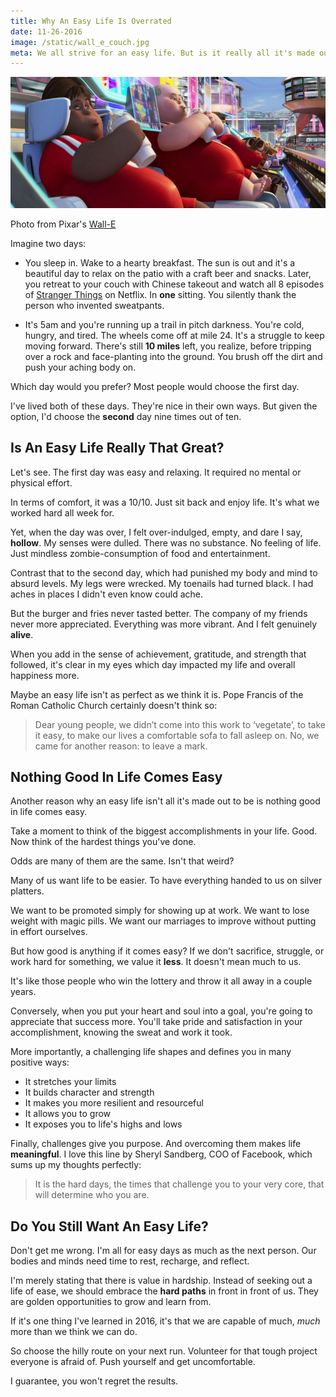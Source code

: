 ```yaml
---
title: Why An Easy Life Is Overrated
date: 11-26-2016
image: /static/wall_e_couch.jpg
meta: We all strive for an easy life. But is it really all it's made out to be?
---
```


<p>
<img class="pure-img center" src="/static/wall_e_couch.jpg" alt="wall-e humans on floating chairs" />
<div class="separator">Photo from Pixar's <a href="http://www.pixar.com/features_films/WALLE">Wall-E</a></div>
</p>

Imagine two days:

* You sleep in. Wake to a hearty breakfast. The sun is out and it's a beautiful day to relax on the patio with a craft beer and snacks. Later, you retreat to your couch with Chinese takeout and watch all 8 episodes of [Stranger Things][1] on Netflix. In **one** sitting. You silently thank the person who invented sweatpants.

* It's 5am and you're running up a trail in pitch darkness. You're cold, hungry, and tired. The wheels come off at mile 24. It's a struggle to keep moving forward. There's still **10 miles** left, you realize, before tripping over a rock and face-planting into the ground. You brush off the dirt and push your aching body on.

Which day would you prefer? Most people would choose the first day.

I've lived both of these days. They're nice in their own ways. But given the option, I'd choose the **second** day nine times out of ten.

## Is An Easy Life Really That Great? ##

Let's see. The first day was easy and relaxing. It required no mental or physical effort.

In terms of comfort, it was a 10/10. Just sit back and enjoy life. It's what we worked hard all week for.

Yet, when the day was over, I felt over-indulged, empty, and dare I say, **hollow**. My senses were dulled. There was no substance. No feeling of life. Just mindless zombie-consumption of food and entertainment.

Contrast that to the second day, which had punished my body and mind to absurd levels. My legs were wrecked. My toenails had turned black. I had aches in places I didn't even know could ache.

But the burger and fries never tasted better. The company of my friends never more appreciated. Everything was more vibrant. And I felt genuinely **alive**.

When you add in the sense of achievement, gratitude, and strength that followed, it's clear in my eyes which day impacted my life and overall happiness more.

Maybe an easy life isn't as perfect as we think it is. Pope Francis of the Roman Catholic Church certainly doesn't think so:

> Dear young people, we didn’t come into this work to ‘vegetate’, to take it easy, to make our lives a comfortable sofa to fall asleep on. No, we came for another reason: to leave a mark.

## Nothing Good In Life Comes Easy ##

Another reason why an easy life isn't all it's made out to be is nothing good in life comes easy.

Take a moment to think of the biggest accomplishments in your life. Good. Now think of the hardest things you've done.

Odds are many of them are the same. Isn't that weird?

Many of us want life to be easier. To have everything handed to us on silver platters.

We want to be promoted simply for showing up at work. We want to lose weight with magic pills. We want our marriages to improve without putting in effort ourselves.

But how good is anything if it comes easy? If we don't sacrifice, struggle, or work hard for something, we value it **less**. It doesn't mean much to us.

It's like those people who win the lottery and throw it all away in a couple years.

Conversely, when you put your heart and soul into a goal, you're going to appreciate that success more. You'll take pride and satisfaction in your accomplishment, knowing the sweat and work it took.

More importantly, a challenging life shapes and defines you in many positive ways:

* It stretches your limits
* It builds character and strength
* It makes you more resilient and resourceful
* It allows you to grow
* It exposes you to life's highs and lows

Finally, challenges give you purpose. And overcoming them makes life **meaningful**. I love this line by Sheryl Sandberg, COO of Facebook, which sums up my thoughts perfectly:

> It is the hard days, the times that challenge you to your very core, that will determine who you are.

## Do You Still Want An Easy Life? ##

Don't get me wrong. I'm all for easy days as much as the next person. Our bodies and minds need time to rest, recharge, and reflect.

I'm merely stating that there is value in hardship. Instead of seeking out a life of ease, we should embrace the **hard paths** in front in front of us. They are golden opportunities to grow and learn from.

If it's one thing I've learned in 2016, it's that we are capable of much, *much* more than we think we can do.

So choose the hilly route on your next run. Volunteer for that tough project everyone is afraid of. Push yourself and get uncomfortable.

I guarantee, you won't regret the results.

[1]: http://www.imdb.com/title/tt4574334/
